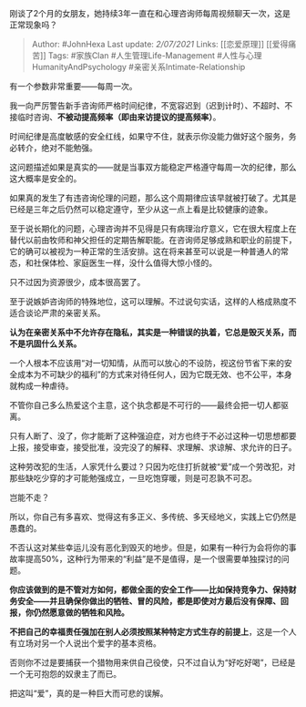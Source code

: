 刚谈了2个月的女朋友，她持续3年一直在和心理咨询师每周视频聊天一次，这是正常现象吗？

> Author: #JohnHexa 
Last update: *2/07/2021* 
Links: [[恋爱原理]] [[爱得痛苦]]
Tags: #家族Clan #人生管理Life-Management #人性与心理HumanityAndPsychology #亲密关系Intimate-Relationship 


有一个参数非常重要——每周一次。

我一向严厉警告新手咨询师严格时间纪律，不宽容迟到（迟到计时）、不超时、不接临时咨询、**不被动提高频率（即由来访提议的提高频率）**。

时间纪律是高度敏感的安全红线，如果守不住，就表示你没能力做好这个服务，务必转介，绝对不能勉强。

这问题描述如果是真实的——就是当事双方能稳定严格遵守每周一次的纪律，那么这大概率是安全的。

如果真的发生了有违咨询伦理的问题，那么这个周期律应该早就被打破了。尤其是已经是三年之后仍然可以稳定遵守，至少从这一点上看是比较健康的迹象。

至于说长期化的问题，心理咨询并不见得是只有病理治疗意义，它在很大程度上在替代以前由牧师和神父担任的定期告解职能。在咨询师足够成熟和职业的前提下，它的确可以被视为一种正常的生活安排。这在将来甚至可以说是一种普通人的常态，和社保体检、家庭医生一样，没什么值得大惊小怪的。

只不过因为资源很少，成本很高罢了。

至于说嫉妒咨询师的特殊地位，这可以理解。不过说句实话，这样的人格成熟度不适合谈论严肃的亲密关系。

**认为在亲密关系中不允许存在隐私，其实是一种错误的执着，它总是毁灭关系，而不是巩固什么关系。**

一个人根本不应该用“对一切知情，从而可以放心的不设防，视这份节省下来的安全成本为不可缺少的福利”的方式来对待任何人，因为它既无效、也不公平，本身就构成一种虐待。

不管你自己多么热爱这个主意，这个执念都是不可行的——最终会把一切人都驱离。

只有人断了、没了，你才能断了这种强迫症，对方也终于不必过这种一切思想都要上报，接受审查，接受批准，没完没了的解释、求理解、求谅解、求允许的日子。

这种劳改犯的生活，人家凭什么要过？只因为吃住打折就被“爱”成一个劳改犯，对那些缺吃少穿的才可能勉强成立，一旦吃饱穿暖，则是可忍孰不可忍。

岂能不走？

所以，你自己有多喜欢、觉得这有多正义、多传统、多天经地义，实践上它仍然是愚蠢的。

不否认这对某些幸运儿没有恶化到毁灭的地步。但是，如果有一种行为会将你的事故率提高50%，这种行为带来的“利益”是不是值得，是一个很需要单独探讨的问题。

**你应该做到的是不管对方如何，都做全面的安全工作——比如保持竞争力、保持财务安全——并且确保你做出的牺牲、冒的风险，都是即使对方最后没有保障、回报，你仍然愿意做的牺牲和风险。**

**不把自己的幸福责任强加在别人必须按照某种特定方式生存的前提上**，这是一个人有立场对另一个人说出个爱字的基本资格。

否则你不过是要捕获一个猎物用来供自己役使，只不过自认为“好吃好喝”，已经是一个无可抱怨的奴隶主了而已。

把这叫“爱”，真的是一种巨大而可悲的误解。
